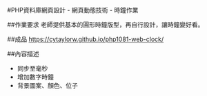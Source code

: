 #PHP資料庫網頁設計 - 網頁動態技術 - 時鐘作業

##作業要求
老師提供基本的圓形時鐘版型，再自行設計，讓時鐘變好看。

##成品
<https://cytaylorw.github.io/php1081-web-clock/>

##內容描述
- 同步至毫秒
- 增加數字時鐘
- 背景圖案、顏色、位子

